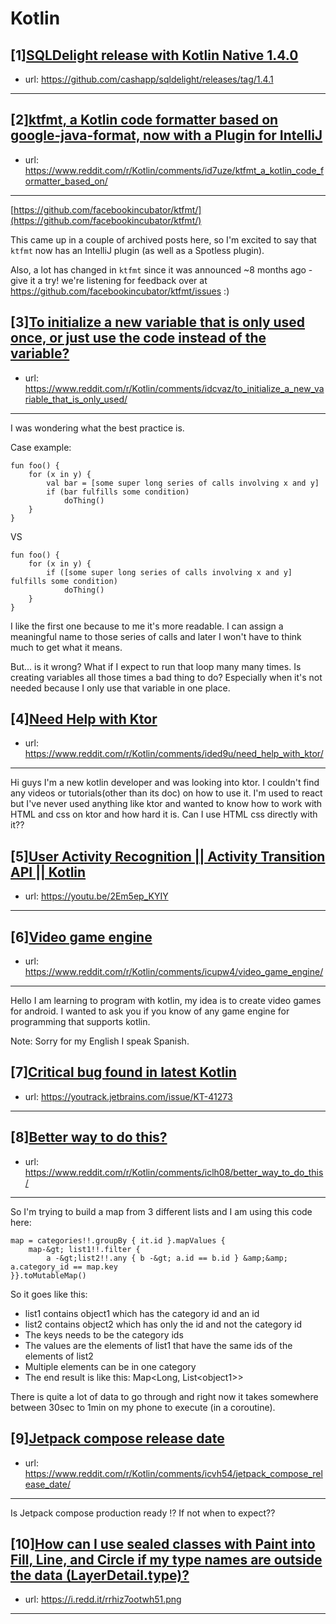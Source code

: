 # Kotlin
## [1][SQLDelight release with Kotlin Native 1.4.0](https://www.reddit.com/r/Kotlin/comments/ieanwm/sqldelight_release_with_kotlin_native_140/)
- url: https://github.com/cashapp/sqldelight/releases/tag/1.4.1
---

## [2][ktfmt, a Kotlin code formatter based on google-java-format, now with a Plugin for IntelliJ](https://www.reddit.com/r/Kotlin/comments/id7uze/ktfmt_a_kotlin_code_formatter_based_on/)
- url: https://www.reddit.com/r/Kotlin/comments/id7uze/ktfmt_a_kotlin_code_formatter_based_on/
---
[https://github.com/facebookincubator/ktfmt/](https://github.com/facebookincubator/ktfmt/)

This came up in a couple of archived posts here, so I'm excited to say that `ktfmt` now has an IntelliJ plugin (as well as a Spotless plugin).

Also, a lot has changed in `ktfmt` since it was announced ~8 months ago - give it a try! we're listening for feedback over at https://github.com/facebookincubator/ktfmt/issues :)
## [3][To initialize a new variable that is only used once, or just use the code instead of the variable?](https://www.reddit.com/r/Kotlin/comments/idcvaz/to_initialize_a_new_variable_that_is_only_used/)
- url: https://www.reddit.com/r/Kotlin/comments/idcvaz/to_initialize_a_new_variable_that_is_only_used/
---
I was wondering what the best practice is.

Case example:

    fun foo() {
        for (x in y) {
            val bar = [some super long series of calls involving x and y]
            if (bar fulfills some condition) 
                doThing()
        }
    }

VS

    fun foo() {
        for (x in y) {
            if ([some super long series of calls involving x and y] fulfills some condition) 
                doThing()
        }
    }

I like the first one because to me it's more readable. I can assign a meaningful name to those series of calls and later I won't have to think much to get what it means.

But... is it wrong? What if I expect to run that loop many many times. Is creating variables all those times a bad thing to do? Especially when it's not needed because I only use that variable in one place.
## [4][Need Help with Ktor](https://www.reddit.com/r/Kotlin/comments/ided9u/need_help_with_ktor/)
- url: https://www.reddit.com/r/Kotlin/comments/ided9u/need_help_with_ktor/
---
Hi guys I'm a new kotlin developer and was looking into ktor. I couldn't find any videos or tutorials(other than its doc) on how to use it. I'm used to react but I've never used anything like ktor and wanted to know how to work with HTML and css on ktor and how hard it is. Can I use HTML css directly with it??
## [5][User Activity Recognition || Activity Transition API || Kotlin](https://www.reddit.com/r/Kotlin/comments/idcxpp/user_activity_recognition_activity_transition_api/)
- url: https://youtu.be/2Em5ep_KYIY
---

## [6][Video game engine](https://www.reddit.com/r/Kotlin/comments/icupw4/video_game_engine/)
- url: https://www.reddit.com/r/Kotlin/comments/icupw4/video_game_engine/
---
Hello I am learning to program with kotlin, my idea is to create video games for android. I wanted to ask you if you know of any game engine for programming that supports kotlin.

Note: Sorry for my English I speak Spanish.
## [7][Critical bug found in latest Kotlin](https://www.reddit.com/r/Kotlin/comments/idd0vj/critical_bug_found_in_latest_kotlin/)
- url: https://youtrack.jetbrains.com/issue/KT-41273
---

## [8][Better way to do this?](https://www.reddit.com/r/Kotlin/comments/iclh08/better_way_to_do_this/)
- url: https://www.reddit.com/r/Kotlin/comments/iclh08/better_way_to_do_this/
---
So I'm trying to build a map from 3 different lists and I am using this code here:

    map = categories!!.groupBy { it.id }.mapValues {
        map-&gt; list1!!.filter {
            a -&gt;list2!!.any { b -&gt; a.id == b.id } &amp;&amp; a.category_id == map.key
    }}.toMutableMap()

So it goes like this:

* list1 contains object1 which has the category id and an id
* list2 contains object2 which has only the id and not the category id
* The keys needs to be the category ids
* The values are the elements of list1 that have the same ids of the elements of list2
* Multiple elements can be in one category
* The end result is like this: Map&lt;Long, List&lt;object1&gt;&gt;

There is quite a lot of data to go through and right now it takes somewhere between 30sec to 1min on my phone to execute (in a coroutine).
## [9][Jetpack compose release date](https://www.reddit.com/r/Kotlin/comments/icvh54/jetpack_compose_release_date/)
- url: https://www.reddit.com/r/Kotlin/comments/icvh54/jetpack_compose_release_date/
---
Is Jetpack compose production ready !?
If not when to expect??
## [10][How can I use sealed classes with Paint into Fill, Line, and Circle if my type names are outside the data (LayerDetail.type)?](https://www.reddit.com/r/Kotlin/comments/icj0mj/how_can_i_use_sealed_classes_with_paint_into_fill/)
- url: https://i.redd.it/rrhiz7ootwh51.png
---

